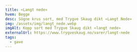 ```yaml
---
title: «Langt nede»
hvem: Begge
desc: Sögne krus sort, med Trygve Skaug dikt «Langt Nede»
img: /assets/img/langt_nede.webp
imgAlt: Kopp sort med Trygve Skaug dikt «langt nede»
externalUrl: https://www.trygveskaug.no/varer/langt-nede
tags:
  - gave
---
```

